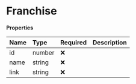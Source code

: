 # Franchise

**Properties**

| Name | Type   | Required | Description |
| :--- | :----- | :------- | :---------- |
| id   | number | ❌       |             |
| name | string | ❌       |             |
| link | string | ❌       |             |

<!-- This file was generated by liblab | https://liblab.com/ -->

